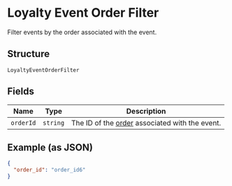 
# Loyalty Event Order Filter

Filter events by the order associated with the event.

## Structure

`LoyaltyEventOrderFilter`

## Fields

| Name | Type | Description |
|  --- | --- | --- |
| `orderId` | `string` | The ID of the [order](#type-Order) associated with the event. |

## Example (as JSON)

```json
{
  "order_id": "order_id6"
}
```

